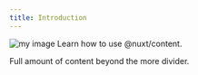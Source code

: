 ```yaml
---
title: Introduction
---
```


![my image](https://picsum.photos/200)
Learn how to use @nuxt/content.

<!--more-->

Full amount of content beyond the more divider.
